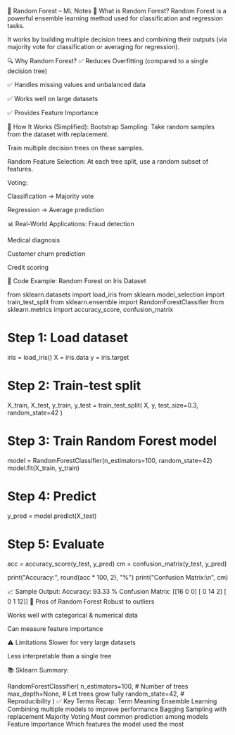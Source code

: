 🌲 Random Forest – ML Notes
📘 What is Random Forest?
Random Forest is a powerful ensemble learning method used for classification and regression tasks.

It works by building multiple decision trees and combining their outputs (via majority vote for classification or averaging for regression).

🔍 Why Random Forest?
✅ Reduces Overfitting (compared to a single decision tree)

✅ Handles missing values and unbalanced data

✅ Works well on large datasets

✅ Provides Feature Importance

🧠 How It Works (Simplified):
Bootstrap Sampling: Take random samples from the dataset with replacement.

Train multiple decision trees on these samples.

Random Feature Selection: At each tree split, use a random subset of features.

Voting:

Classification → Majority vote

Regression → Average prediction

📊 Real-World Applications:
Fraud detection

Medical diagnosis

Customer churn prediction

Credit scoring

🧪 Code Example: Random Forest on Iris Dataset

from sklearn.datasets import load_iris
from sklearn.model_selection import train_test_split
from sklearn.ensemble import RandomForestClassifier
from sklearn.metrics import accuracy_score, confusion_matrix

# Step 1: Load dataset
iris = load_iris()
X = iris.data
y = iris.target

# Step 2: Train-test split
X_train, X_test, y_train, y_test = train_test_split(
    X, y, test_size=0.3, random_state=42
)

# Step 3: Train Random Forest model
model = RandomForestClassifier(n_estimators=100, random_state=42)
model.fit(X_train, y_train)

# Step 4: Predict
y_pred = model.predict(X_test)

# Step 5: Evaluate
acc = accuracy_score(y_test, y_pred)
cm = confusion_matrix(y_test, y_pred)

print("Accuracy:", round(acc * 100, 2), "%")
print("Confusion Matrix:\n", cm)

📈 Sample Output:
Accuracy: 93.33 %
Confusion Matrix:
[[16  0  0]
 [ 0 14  2]
 [ 0  1 12]]
📌 Pros of Random Forest
Robust to outliers

Works well with categorical & numerical data

Can measure feature importance

⚠️ Limitations
Slower for very large datasets

Less interpretable than a single tree

📚 Sklearn Summary:

RandomForestClassifier(
    n_estimators=100,     # Number of trees
    max_depth=None,       # Let trees grow fully
    random_state=42,      # Reproducibility
)
✅ Key Terms Recap:
Term	Meaning
Ensemble Learning	Combining multiple models to improve performance
Bagging	Sampling with replacement
Majority Voting	Most common prediction among models
Feature Importance	Which features the model used the most

